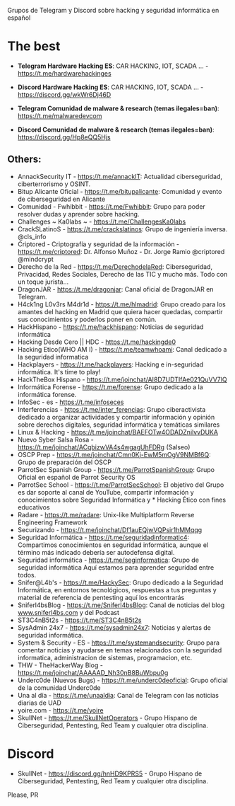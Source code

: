 Grupos de Telegram y Discord sobre hacking y seguridad informática en español

# The best

* **Telegram Hardware Hacking ES**: CAR HACKING, IOT, SCADA ... - https://t.me/hardwarehackinges

* **Discord Hardware Hacking ES**: CAR HACKING, IOT, SCADA ... - https://discord.gg/wkWr6Dj46D

* **Telegram Comunidad de malware & research (temas ilegales=ban)**: https://t.me/malwaredevcom

* **Discord Comunidad de malware & research (temas ilegales=ban)**: https://discord.gg/Hp8eQQ5Hjs


## Others:

* AnnackSecurity IT - https://t.me/annackIT: Actualidad ciberseguridad, ciberterrorismo y OSINT. 
* Bitup Alicante Oficial - https://t.me/bitupalicante: Comunidad y evento de ciberseguridad en Alicante
* Comunidad - Fwhibbit -  https://t.me/Fwhibbit: Grupo para poder resolver dudas y aprender sobre hacking. 
* Challenges ~ Ka0labs ~ - https://t.me/ChallengesKa0labs
* CrackSLatinoS - https://t.me/crackslatinos: Grupo de ingeniería inversa. @cls_info
* Criptored - Criptografía y seguridad de la información - https://t.me/criptored: Dr. Alfonso Muñoz - Dr. Jorge Ramio @criptored @mindcrypt
* Derecho de la Red - https://t.me/DerechodelaRed: Ciberseguridad, Privacidad, Redes Sociales, Derecho de las TIC y mucho más. Todo con un toque jurista...
* DragonJAR - https://t.me/dragonjar: Canal oficial de DragonJAR en Telegram.
* H4ck1ng L0v3rs M4dr1d - https://t.me/hlmadrid: Grupo creado para los amantes del hacking en Madrid que quiera hacer quedadas, compartir sus conocimientos y poderlos poner en común.
* HackHispano - https://t.me/hackhispano: Noticias de seguridad informática
* Hacking Desde Cero || HDC - https://t.me/hackingde0
* Hacking Etico(WHO AM I) - https://t.me/teamwhoami: Canal dedicado a la seguridad informatica
* Hackplayers - https://t.me/hackplayers: Hacking e in-seguridad informática. It's time to play!
* HackTheBox Hispano - https://t.me/joinchat/AI8D7UDTIfAe021QuVV7lQ
* Informática Forense - https://t.me/forense: Grupo dedicado a la informática forense.
* InfoSec - es - https://t.me/infoseces
* Interferencias - https://t.me/inter_ferencias: Grupo ciberactivista dedicado a organizar actividades y compartir información y opinión sobre derechos digitales, seguridad informática y temáticas similares
* Linux & Hacking - https://t.me/joinchat/BAEFOTw4ODADZnilvvDUKA
* Nuevo Syber Salsa Rosa - https://t.me/joinchat/ACqbizwVA4s4wgagUhFDRg (Salseo)
* OSCP Prep - https://t.me/joinchat/Cmn0Kj-EwM5mOgV9NMBf6Q: Grupo de preparación del OSCP
* ParrotSec Spanish Group - https://t.me/ParrotSpanishGroup: Grupo Oficial en español de Parrot Security OS
* ParrotSec School - https://t.me/ParrotSecSchool: El objetivo del Grupo es dar soporte al canal de YouTube, compartir información y conocimientos sobre Seguridad Informática y * Hacking Ético con fines educativos
* Radare - https://t.me/radare: Unix-like Multiplatform Reverse Engineering Framework 
* Securizando - https://t.me/joinchat/Df1auEQjwVQPsir1hMMqqg
* Seguridad Informática - https://t.me/seguridadinformatic4: Compartimos conocimientos en seguridad informática, aunque el término más indicado debería ser autodefensa digital.
* Seguridad informática - https://t.me/seginformatica: Grupo de seguridad informática Aquí estamos para aprender seguridad entre todos. 
* Snifer@L4b's - https://t.me/HackySec: Grupo dedicado a la Seguridad Informática, en entornos tecnológicos, respuestas a tus preguntas y material de referencia de pentesting aquí los encontrarás
* Sniferl4bsBlog - https://t.me/Sniferl4bsBlog: Canal de noticias del blog www.sniferl4bs.com y del Podcast
* ST3C4nB5t2s -  https://t.me/ST3C4nB5t2s
* SysAdmin 24x7 - https://t.me/sysadmin24x7: Noticias y alertas de seguridad informática.
* System & Security - ES - https://t.me/systemandsecurity: Grupo para comentar noticias y ayudarse en temas relacionados con la seguridad informatica, administracion de sistemas, programacion, etc.
* THW - TheHackerWay Blog - https://t.me/joinchat/AAAAAD_Nh30nB8BuWbpu0g
* Underc0de (Nuevos Bugs) - https://t.me/underc0deoficial: Grupo oficial de la comunidad Underc0de
* Una al día - https://t.me/unaaldia: Canal de Telegram con las noticias diarias de UAD  
* yoire.com - https://t.me/yoire
* SkullNet - https://t.me/SkullNetOperators - Grupo Hispano de Ciberseguridad, Pentesting, Red Team y cualquier otra disciplina.


# Discord

* SkullNet - https://discord.gg/hnHD9KPRS5 - Grupo Hispano de Ciberseguridad, Pentesting, Red Team y cualquier otra disciplina.

Please, PR

